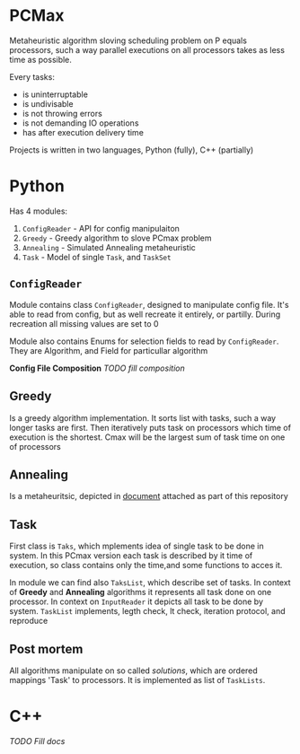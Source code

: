 # PCMax
Metaheuristic algorithm sloving scheduling problem on P equals processors, such a way parallel executions on all processors takes as less time as possible.

Every tasks:
* is uninterruptable
* is undivisable
* is not throwing errors
* is not demanding IO operations
* has after execution delivery time

Projects is written in two languages, Python (fully), C++ (partially)
# Python
Has 4 modules:
1. `ConfigReader` - API for config manipulaiton 
2. `Greedy` - Greedy algorithm to slove PCmax problem
3. `Annealing` - Simulated Annealing metaheuristic
4. `Task` - Model of single `Task`, and `TaskSet`

## `ConfigReader`
Module contains class `ConfigReader`, designed to manipulate config file. It's able to read from config, but as well recreate it entirely, or partilly. During recreation all missing values are set to 0

Module also contains Enums for selection fields to read by `ConfigReader`. They are Algorithm, and Field for particullar algorithm

**Config File Composition**
*TODO fill composition*

## Greedy
Is a greedy algorithm implementation. It sorts list with tasks, such a way longer tasks are first. Then iteratively puts task on processors which time of execution is the shortest.
Cmax will be the largest sum of task time on one of processors

## Annealing
Is a metaheuritsic, depicted in [document](google.com) attached as part of this repository

## Task
First class is `Taks`, which mplements idea of single task to be done in system. In this PCmax version each task is described by it time of execution, so class contains only the time,and some functions to acces it.

In module we can find also `TaksList`, which describe set of tasks. In context of **Greedy** and **Annealing** algorithms it represents all task done on one processor. In context on `InputReader` it depicts all task to be done by system. `TaskList` implements, legth check, lt check, iteration protocol, and reproduce

## Post mortem
All algorithms manipulate on so called *solutions*, which are ordered mappings 'Task' to processors. It is implemented as list of `TaskLists`.

# C++
*TODO Fill docs*

